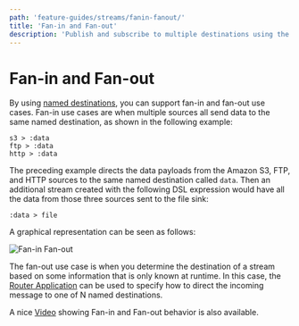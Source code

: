 ```yaml
---
path: 'feature-guides/streams/fanin-fanout/'
title: 'Fan-in and Fan-out'
description: 'Publish and subscribe to multiple destinations using the fan-in and fan-out capabilities'
---
```


# Fan-in and Fan-out

By using [named destinations](https://docs.spring.io/spring-cloud-dataflow/docs/%dataflow-version%/reference/htmlsingle/#spring-cloud-dataflow-stream-dsl-named-destinations), you can support fan-in and fan-out use cases.
Fan-in use cases are when multiple sources all send data to the same named destination, as shown in the following example:

```
s3 > :data
ftp > :data
http > :data
```

The preceding example directs the data payloads from the Amazon S3, FTP, and HTTP sources to the same named destination called `data`.
Then an additional stream created with the following DSL expression would have all the data from those three sources sent to the file sink:

`:data > file`

A graphical representation can be seen as follows:

![Fan-in Fan-out](images/fan-in-fan-out.png)

The fan-out use case is when you determine the destination of a stream based on some information that is only known at runtime.
In this case, the [Router Application](https://docs.spring.io/spring-cloud-stream-app-starters/docs/%streaming-apps-version%/reference/html/spring-cloud-stream-modules-sinks.html#spring-cloud-stream-modules-router-sink) can be used to specify how to direct the incoming message to one of N named destinations.

A nice [Video](https://youtu.be/l8SgHtP5QCI) showing Fan-in and Fan-out behavior is also available.
